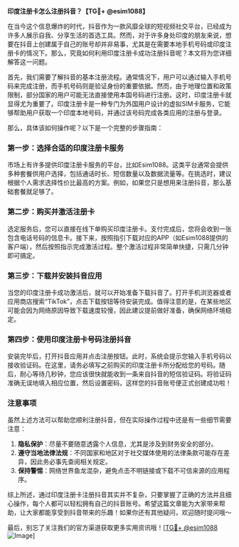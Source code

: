 **印度注册卡怎么注册抖音？【TG💪+ @esim1088】**

在当今这个信息爆炸的时代，抖音作为一款风靡全球的短视频社交平台，已经成为许多人展示自我、分享生活的首选工具。然而，对于许多身处印度的朋友来说，想要在抖音上创建属于自己的账号却并非易事，尤其是在需要本地手机号码或印度注册卡的情况下。那么，究竟如何利用印度注册卡成功注册抖音呢？本文将为您详细解答这一问题。

首先，我们需要了解抖音的基本注册流程。通常情况下，用户可以通过输入手机号码来完成注册，而手机号码则是验证身份的重要依据。然而，由于地理位置和政策限制，部分国家的用户可能无法直接使用本国号码进行注册。这时，印度注册卡就显得尤为重要了。印度注册卡是一种专门为外国用户设计的虚拟SIM卡服务，它能够帮助用户获取一个印度本地号码，并通过该号码完成各类应用的注册与登录。

那么，具体该如何操作呢？以下是一个完整的步骤指南：

### 第一步：选择合适的印度注册卡服务

市场上有许多提供印度注册卡服务的平台，比如Esim1088。这类平台通常会提供多种套餐供用户选择，包括通话时长、短信数量以及数据流量等。在挑选时，建议根据个人需求选择性价比最高的方案。例如，如果您只是想用来注册抖音，那么基础套餐就足够了。

### 第二步：购买并激活注册卡

选定服务后，您可以直接在线下单购买印度注册卡。支付完成后，您将会收到一张包含电话号码的信息卡。接下来，按照指引下载对应的APP（如Esim1088提供的客户端），然后按照指示完成激活过程。整个激活过程非常简单快捷，只需几分钟即可搞定。

### 第三步：下载并安装抖音应用

当您的印度注册卡成功激活后，就可以开始准备下载抖音了。打开手机浏览器或者应用商店搜索“TikTok”，点击下载按钮等待安装完成。值得注意的是，在某些地区可能会因为网络原因导致下载速度较慢，因此建议提前做好准备，确保网络环境稳定。

### 第四步：使用印度注册卡号码注册抖音

安装完毕后，打开抖音应用并点击注册按钮。此时，系统会提示您输入手机号码以接收验证码。在这里，请务必填写之前购买的印度注册卡所分配给您的号码。随后，耐心等待几秒钟，您应该很快就能收到一条来自抖音的短信验证码。将验证码准确无误地填入相应位置，然后设置密码，这样您的抖音账号便正式创建成功啦！

### 注意事项

虽然上述方法可以帮助您顺利注册抖音，但在实际操作过程中还是有一些细节需要注意：

1. **隐私保护**：尽量不要随意透露个人信息，尤其是涉及到财务安全的部分。
2. **遵守当地法律法规**：不同国家和地区对于社交媒体使用的法律条款可能存在差异，因此务必事先查阅相关规定。
3. **保持警惕**：网络世界鱼龙混杂，避免点击不明链接或下载不可信来源的应用程序。

综上所述，通过印度注册卡注册抖音其实并不复杂，只要掌握了正确的方法并且细心操作，每个人都可以轻松拥有自己的抖音账号。希望这篇文章能为大家带来帮助，让大家都能享受到抖音带来的乐趣！如果你还有其他疑问，欢迎随时提问哦～

最后，别忘了关注我们的官方渠道获取更多实用资讯哦！[[TG💪+ @esim1088](https://t.me/s/esim1088) ![Image](https://i.postimg.cc/4NQfJmqS/Snipaste-2025-05-13-00-14-12.png)]
